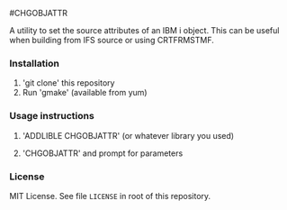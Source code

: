 #CHGOBJATTR

A utility to set the source attributes of an IBM i object.  This can be useful when building from IFS source or using CRTFRMSTMF.  

### Installation

1. 'git clone' this repository
2. Run 'gmake' (available from yum)

### Usage instructions

1. 'ADDLIBLE CHGOBJATTR' (or whatever library you used)
2) 'CHGOBJATTR' and prompt for parameters 

### License

MIT License. See file `LICENSE` in root of this repository.
